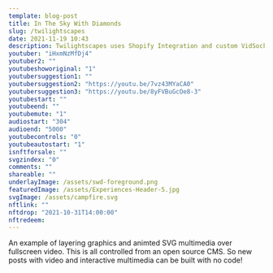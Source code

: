 ```yaml
---
template: blog-post
title: In The Sky With Diamonds 
slug: /twilightscapes
date: 2021-11-19 10:43
description: Twilightscapes uses Shopify Integration and custom VidSocks setup
youtuber: "iHxmNzMfDj4"
youtuber2: ""
youtubeshoworiginal: "1"
youtubersuggestion1: ""
youtubersuggestion2: "https://youtu.be/7vz43MYaCA0"
youtubersuggestion3: "https://youtu.be/8yFVBuGcOe8-3"
youtubestart: ""
youtubeend: ""
youtubemute: "1"
audiostart: "304"
audioend: "5000"
youtubecontrols: "0"
youtubeautostart: "1"
isnftforsale: ""
svgzindex: "0"
comments: ""
shareable: ""
underlayImage: /assets/swd-foreground.png
featuredImage: /assets/Experiences-Header-5.jpg
svgImage: /assets/campfire.svg
nftlink: ""
nftdrop: "2021-10-31T14:00:00"
nftredeem:
---
```

An example of layering graphics and animted SVG multimedia over fullscreen video. This is all controlled from an open source CMS. So new posts with video and interactive multimedia can be built with no code! 

